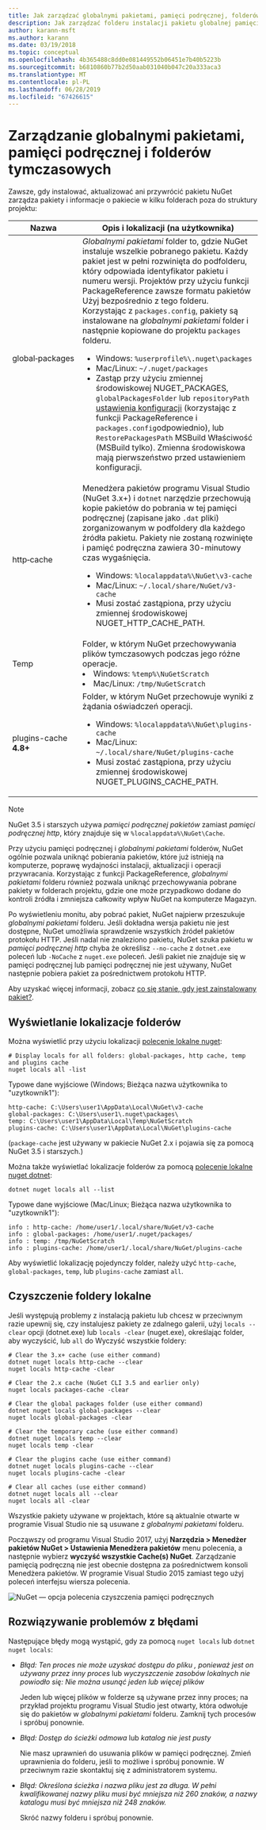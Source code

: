```yaml
---
title: Jak zarządzać globalnymi pakietami, pamięci podręcznej, folderów tymczasowych w programie NuGet
description: Jak zarządzać folderu instalacji pakietu globalnej pamięci podręcznej pakietu i folderów tymczasowych, które istnieją na komputerze, które są używane podczas instalowania, przywracania i aktualizowanie pakietów.
author: karann-msft
ms.author: karann
ms.date: 03/19/2018
ms.topic: conceptual
ms.openlocfilehash: 4b365488c8dd0e081449552b06451e7b40b5223b
ms.sourcegitcommit: b6810860b77b2d50aab031040b047c20a333aca3
ms.translationtype: MT
ms.contentlocale: pl-PL
ms.lasthandoff: 06/28/2019
ms.locfileid: "67426615"
---
```

# <a name="managing-the-global-packages-cache-and-temp-folders"></a>Zarządzanie globalnymi pakietami, pamięci podręcznej i folderów tymczasowych

Zawsze, gdy instalować, aktualizować ani przywrócić pakietu NuGet zarządza pakiety i informacje o pakiecie w kilku folderach poza do struktury projektu:

| Nazwa | Opis i lokalizacji (na użytkownika)|
| --- | --- |
| global&#8209;packages | *Globalnymi pakietami* folder to, gdzie NuGet instaluje wszelkie pobranego pakietu. Każdy pakiet jest w pełni rozwinięta do podfolderu, który odpowiada identyfikator pakietu i numeru wersji. Projektów przy użyciu funkcji PackageReference zawsze formatu pakietów Użyj bezpośrednio z tego folderu. Korzystając z `packages.config`, pakiety są instalowane na *globalnymi pakietami* folder i następnie kopiowane do projektu `packages` folderu.<br/><ul><li>Windows: `%userprofile%\.nuget\packages`</li><li>Mac/Linux: `~/.nuget/packages`</li><li>Zastąp przy użyciu zmiennej środowiskowej NUGET_PACKAGES, `globalPackagesFolder` lub `repositoryPath` [ustawienia konfiguracji](../reference/nuget-config-file.md#config-section) (korzystając z funkcji PackageReference i `packages.config`odpowiednio), lub `RestorePackagesPath` MSBuild Właściwość (MSBuild tylko). Zmienna środowiskowa mają pierwszeństwo przed ustawieniem konfiguracji.</li></ul> |
| http&#8209;cache | Menedżera pakietów programu Visual Studio (NuGet 3.x+) i `dotnet` narzędzie przechowują kopie pakietów do pobrania w tej pamięci podręcznej (zapisane jako `.dat` pliki) zorganizowanym w podfoldery dla każdego źródła pakietu. Pakiety nie zostaną rozwinięte i pamięć podręczna zawiera 30-minutowy czas wygaśnięcia.<br/><ul><li>Windows: `%localappdata%\NuGet\v3-cache`</li><li>Mac/Linux: `~/.local/share/NuGet/v3-cache`</li><li>Musi zostać zastąpiona, przy użyciu zmiennej środowiskowej NUGET_HTTP_CACHE_PATH.</li></ul> |
| Temp | Folder, w którym NuGet przechowywania plików tymczasowych podczas jego różne operacje.<br/><li>Windows: `%temp%\NuGetScratch`</li><li>Mac/Linux: `/tmp/NuGetScratch`</li></ul> |
| plugins-cache **4.8+** | Folder, w którym NuGet przechowuje wyniki z żądania oświadczeń operacji.<br/><ul><li>Windows: `%localappdata%\NuGet\plugins-cache`</li><li>Mac/Linux: `~/.local/share/NuGet/plugins-cache`</li><li>Musi zostać zastąpiona, przy użyciu zmiennej środowiskowej NUGET_PLUGINS_CACHE_PATH.</li></ul> |

> [!Note]
> NuGet 3.5 i starszych używa *pamięci podręcznej pakietów* zamiast *pamięci podręcznej http*, który znajduje się w `%localappdata%\NuGet\Cache`.

Przy użyciu pamięci podręcznej i *globalnymi pakietami* folderów, NuGet ogólnie pozwala uniknąć pobierania pakietów, które już istnieją na komputerze, poprawę wydajności instalacji, aktualizacji i operacji przywracania. Korzystając z funkcji PackageReference, *globalnymi pakietami* folderu również pozwala uniknąć przechowywania pobrane pakiety w folderach projektu, gdzie one może przypadkowo dodane do kontroli źródła i zmniejsza całkowity wpływ NuGet na komputerze Magazyn.

Po wyświetleniu monitu, aby pobrać pakiet, NuGet najpierw przeszukuje *globalnymi pakietami* folderu. Jeśli dokładna wersja pakietu nie jest dostępne, NuGet umożliwia sprawdzenie wszystkich źródeł pakietów protokołu HTTP. Jeśli nadal nie znaleziono pakietu, NuGet szuka pakietu w *pamięci podręcznej http* chyba że określisz `--no-cache` z `dotnet.exe` poleceń lub `-NoCache` z `nuget.exe` poleceń. Jeśli pakiet nie znajduje się w pamięci podręcznej lub pamięci podręcznej nie jest używany, NuGet następnie pobiera pakiet za pośrednictwem protokołu HTTP.

Aby uzyskać więcej informacji, zobacz [co się stanie, gdy jest zainstalowany pakiet?](../concepts/package-installation-process.md).

## <a name="viewing-folder-locations"></a>Wyświetlanie lokalizacje folderów

Można wyświetlić przy użyciu lokalizacji [polecenie lokalne nuget](../tools/cli-ref-locals.md):

```cli
# Display locals for all folders: global-packages, http cache, temp and plugins cache
nuget locals all -list
```

Typowe dane wyjściowe (Windows; Bieżąca nazwa użytkownika to "uzytkownik1"):

```output
http-cache: C:\Users\user1\AppData\Local\NuGet\v3-cache
global-packages: C:\Users\user1\.nuget\packages\
temp: C:\Users\user1\AppData\Local\Temp\NuGetScratch
plugins-cache: C:\Users\user1\AppData\Local\NuGet\plugins-cache
```

(`package-cache` jest używany w pakiecie NuGet 2.x i pojawia się za pomocą NuGet 3.5 i starszych.)

Można także wyświetlać lokalizacje folderów za pomocą [polecenie lokalne nuget dotnet](/dotnet/core/tools/dotnet-nuget-locals):

```cli
dotnet nuget locals all --list
```

Typowe dane wyjściowe (Mac/Linux; Bieżąca nazwa użytkownika to "uzytkownik1"):

```output
info : http-cache: /home/user1/.local/share/NuGet/v3-cache
info : global-packages: /home/user1/.nuget/packages/
info : temp: /tmp/NuGetScratch
info : plugins-cache: /home/user1/.local/share/NuGet/plugins-cache
```

Aby wyświetlić lokalizację pojedynczy folder, należy użyć `http-cache`, `global-packages`, `temp`, lub `plugins-cache` zamiast `all`.

## <a name="clearing-local-folders"></a>Czyszczenie foldery lokalne

Jeśli występują problemy z instalacją pakietu lub chcesz w przeciwnym razie upewnij się, czy instalujesz pakiety ze zdalnego galerii, użyj `locals --clear` opcji (dotnet.exe) lub `locals -clear` (nuget.exe), określając folder, aby wyczyścić, lub `all` do Wyczyść wszystkie foldery:

```cli
# Clear the 3.x+ cache (use either command)
dotnet nuget locals http-cache --clear
nuget locals http-cache -clear

# Clear the 2.x cache (NuGet CLI 3.5 and earlier only)
nuget locals packages-cache -clear

# Clear the global packages folder (use either command)
dotnet nuget locals global-packages --clear
nuget locals global-packages -clear

# Clear the temporary cache (use either command)
dotnet nuget locals temp --clear
nuget locals temp -clear

# Clear the plugins cache (use either command)
dotnet nuget locals plugins-cache --clear
nuget locals plugins-cache -clear

# Clear all caches (use either command)
dotnet nuget locals all --clear
nuget locals all -clear
```

Wszystkie pakiety używane w projektach, które są aktualnie otwarte w programie Visual Studio nie są usuwane z *globalnymi pakietami* folderu.

Począwszy od programu Visual Studio 2017, użyj **Narzędzia > Menedżer pakietów NuGet > Ustawienia Menedżera pakietów** menu polecenia, a następnie wybierz **wyczyść wszystkie Cache(s) NuGet**. Zarządzanie pamięcią podręczną nie jest obecnie dostępna za pośrednictwem konsoli Menedżera pakietów. W programie Visual Studio 2015 zamiast tego użyj poleceń interfejsu wiersza polecenia.

![NuGet — opcja polecenia czyszczenia pamięci podręcznych](media/options-clear-caches.png)

## <a name="troubleshooting-errors"></a>Rozwiązywanie problemów z błędami

Następujące błędy mogą wystąpić, gdy za pomocą `nuget locals` lub `dotnet nuget locals`:

- *Błąd: Ten proces nie może uzyskać dostępu do pliku <package> , ponieważ jest on używany przez inny proces* lub *wyczyszczenie zasobów lokalnych nie powiodło się: Nie można usunąć jeden lub więcej plików*

    Jeden lub więcej plików w folderze są używane przez inny proces; na przykład projektu programu Visual Studio jest otwarty, która odwołuje się do pakietów w *globalnymi pakietami* folderu. Zamknij tych procesów i spróbuj ponownie.

- *Błąd: Dostęp do ścieżki <path> odmowa* lub *katalog nie jest pusty*

    Nie masz uprawnień do usuwania plików w pamięci podręcznej. Zmień uprawnienia do folderu, jeśli to możliwe i spróbuj ponownie. W przeciwnym razie skontaktuj się z administratorem systemu.

- *Błąd: Określona ścieżka i nazwa pliku jest za długa. W pełni kwalifikowanej nazwy pliku musi być mniejsza niż 260 znaków, a nazwy katalogu musi być mniejsza niż 248 znaków.*

    Skróć nazwy folderu i spróbuj ponownie.
